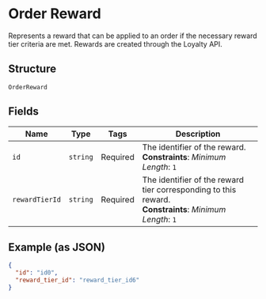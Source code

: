 
# Order Reward

Represents a reward that can be applied to an order if the necessary
reward tier criteria are met. Rewards are created through the Loyalty API.

## Structure

`OrderReward`

## Fields

| Name | Type | Tags | Description |
|  --- | --- | --- | --- |
| `id` | `string` | Required | The identifier of the reward.<br/>**Constraints**: *Minimum Length*: `1` |
| `rewardTierId` | `string` | Required | The identifier of the reward tier corresponding to this reward.<br/>**Constraints**: *Minimum Length*: `1` |

## Example (as JSON)

```json
{
  "id": "id0",
  "reward_tier_id": "reward_tier_id6"
}
```


